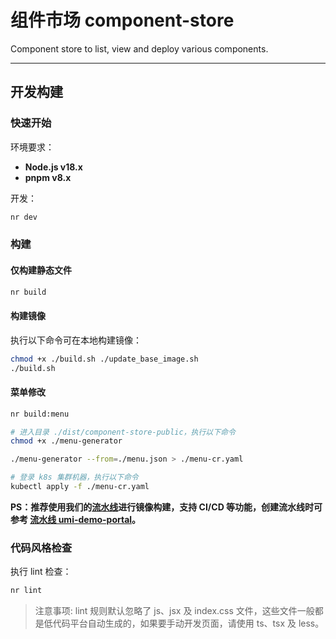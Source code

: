 # 组件市场 component-store

Component store to list, view and deploy various components.

---

## 开发构建

### 快速开始

环境要求：

- **Node.js v18.x**
- **pnpm v8.x**

开发：

```bash
nr dev
```

### 构建

#### 仅构建静态文件

```bash
nr build
```

#### 构建镜像

执行以下命令可在本地构建镜像：

```bash
chmod +x ./build.sh ./update_base_image.sh
./build.sh
```

#### 菜单修改

```bash
nr build:menu

# 进入目录 ./dist/component-store-public，执行以下命令
chmod +x ./menu-generator

./menu-generator --from=./menu.json > ./menu-cr.yaml

# 登录 k8s 集群机器，执行以下命令
kubectl apply -f ./menu-cr.yaml

```

**PS：推荐使用我们的[流水线](https://tce.dev.21vianet.com/devops/pipelines)进行镜像构建，支持 CI/CD 等功能，创建流水线时可参考 [流水线 umi-demo-portal](https://tce.dev.21vianet.com/devops/pipelines/PLID-HJca-j9F3/definition)。**

### 代码风格检查

执行 lint 检查：

```bash
nr lint
```

> 注意事项: lint 规则默认忽略了 js、jsx 及 index.css 文件，这些文件一般都是低代码平台自动生成的，如果要手动开发页面，请使用 ts、tsx 及 less。
